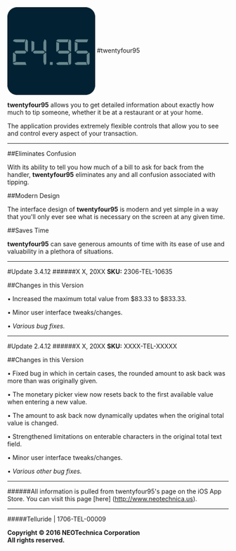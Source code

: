 <img src="Application Icon.png" width="200" height="200" align="center" /> 
#twentyfour95

**twentyfour95** allows you to get detailed information about exactly how much to tip someone, whether it be at a restaurant or at your home. 

The application provides extremely flexible controls that allow you to see and control every aspect of your transaction.

---------------------------------------------------------------------------------------------------------------------

##Eliminates Confusion

With its ability to tell you how much of a bill to ask for back from the handler, **twentyfour95** eliminates any and all confusion associated with tipping.

##Modern Design

The interface design of **twentyfour95** is modern and yet simple in a way that you'll only ever see what is necessary on the screen at any given time. 

##Saves Time

**twentyfour95** can save generous amounts of time with its ease of use and valuability in a plethora of situations.

---------------------------------------------------------------------------------------------------------------------

#Update 3.4.12
######X X, 20XX
**SKU:** 2306-TEL-10635


##Changes in this Version

• Increased the maximum total value from $83.33 to $833.33.

• Minor user interface tweaks/changes.

• *Various bug fixes.*

---------------------------------------------------------------------------------------------------------------------

#Update 2.4.12
######X X, 20XX
**SKU:** XXXX-TEL-XXXXX


##Changes in this Version

• Fixed bug in which in certain cases, the rounded amount to ask back was more than was originally given.

• The monetary picker view now resets back to the first available value when entering a new value.

• The amount to ask back now dynamically updates when the original total value is changed.

• Strengthened limitations on enterable characters in the original total text field.

• Minor user interface tweaks/changes.

• *Various other bug fixes.*

---------------------------------------------------------------------------------------------------------------------

######All information is pulled from twentyfour95's page on the iOS App Store. You can visit this page [here] (http://www.neotechnica.us).

---------------------------------------------------------------------------------------------------------------------

#####Telluride | 1706-TEL-00009

**Copyright © 2016 NEOTechnica Corporation  
All rights reserved.**


